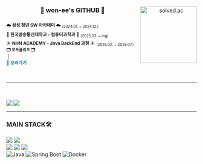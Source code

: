 

<div align="center">
  
  <img
    align="right"
    src="http://mazassumnida.wtf/api/v2/generate_badge?boj=yud01063"
    height="150"
    alt="solved.ac"
  />

  ### 🐹 won-ee's GITHUB 🐹

<div align="left">
  
<sub>**☁️ 삼성 청년 SW 아카데미 ☁️**</sub> <sub><sub>(2024.01. ~ 2024.12.)</sub></sub> <br />
<sub>**🏫 한국방송통신대학교 - 컴퓨터과학과 🏫**</sub> <sub><sub>(2025.03. ~ ing)</sub></sub><br />
<sub>**☀️ NHN ACADEMY - Java BackEnd 과정 ☀️**</sub> <sub><sub>(2025.02. ~ 2025.07.)</sub></sub><br />
<sub>
  <span style="font-weight:bold; font-size:0.9em;">🗂️ 포트폴리오 🗂️</span>  
  &nbsp;|&nbsp;  
  <a href="https://www.figma.com/deck/WtA4lEguOpV9NiVOa5JWvX/%EA%B3%A0%EC%B6%A9%EC%9B%90-%ED%8F%AC%ED%8A%B8%ED%8F%B4%EB%A6%AC%EC%98%A4?node-id=1-42&t=jDJP9yhv6UakEP4K-1&scaling=min-zoom&content-scaling=fixed&page-id=0%3A1" 
     style="text-decoration:none; color:#0077cc; font-weight:600;">
    🔗 보러가기
  </a>
</sub>


<br />
</div>

</div>

 ---

<br />

<img align="left" src="https://github-readme-stats.vercel.app/api/top-langs/?username=won-ee&theme=transparent&exclude_repo=Computer-Science-Engineering&layout=compact&langs_count=10"/></a>

  <img src="https://github-readme-stats.vercel.app/api?username=won-ee&show_icons=true&theme=transparent&hide="/>

<div align="left">
  
 ---

### MAIN STACK🛠️
<img src="https://img.shields.io/badge/HTML5-E34F26?style=for-the-badge&logo=html5&logoColor=white"/>
<img src="https://img.shields.io/badge/CSS3-1572B6?style=for-the-badge&logo=css3&logoColor=white"/>
<br>
<img src="https://img.shields.io/badge/JavaScript-F7DF1E?style=for-the-badge&logo=javascript&logoColor=white"/></a>
<img src="https://img.shields.io/badge/Typescript-3178C6?style=for-the-badge&logo=typescript&logoColor=white"/>
<img src="https://img.shields.io/badge/react-%2361DAFB.svg?&style=for-the-badge&logo=react&logoColor=white" />
<br />
  <img src="https://img.shields.io/badge/Java-ED8B00?style=for-the-badge&logo=openjdk&logoColor=white" alt="Java">
    <img src="https://img.shields.io/badge/Spring_Boot-6DB33F?style=for-the-badge&logo=springboot&logoColor=white" alt="Spring Boot">
    <img src="https://img.shields.io/badge/Docker-2496ED?style=for-the-badge&logo=docker&logoColor=white" alt="Docker"><br />
<br />
<br /><br /><br />

